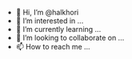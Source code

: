 - 👋 Hi, I’m @halkhori
- 👀 I’m interested in ...
- 🌱 I’m currently learning ...
- 💞️ I’m looking to collaborate on ...
- 📫 How to reach me ...

<!---
halkhori/halkhori is a ✨ special ✨ repository because its `README.md` (this file) appears on your GitHub profile.
You can click the Preview link to take a look at your changes.
--->
